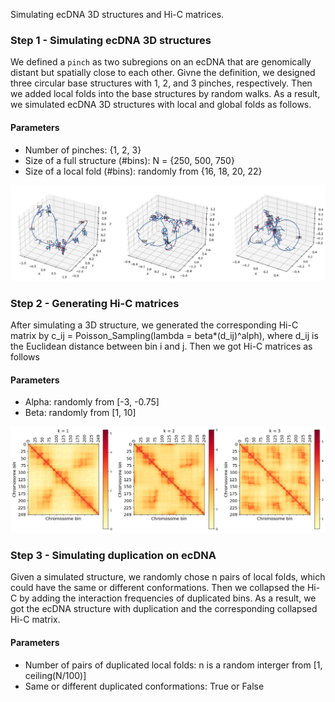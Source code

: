 Simulating ecDNA 3D structures and Hi-C matrices. 

### Step 1 - Simulating ecDNA 3D structures
We defined a ```pinch``` as two subregions on an ecDNA that are genomically distant but spatially close to each other. Givne the definition, we designed three circular base structures with 1, 2, and 3 pinches, respectively. Then we added local folds into the base structures by random walks. As a result, we simulated ecDNA 3D structures with local and global folds as follows. 

#### Parameters
* Number of pinches: {1, 2, 3}
* Size of a full structure (#bins): N = {250, 500, 750}
* Size of a local fold (#bins): randomly from {16, 18, 20, 22}

![alt text](https://github.com/AmpliconSuite/ec3D/blob/main/images/simulated_structures.png)

### Step 2 - Generating Hi-C matrices
After simulating a 3D structure, we generated the corresponding Hi-C matrix by c_ij = Poisson_Sampling(lambda = beta*(d_ij)^alph), where d_ij is the Euclidean distance between bin i and j. Then we got Hi-C matrices as follows

#### Parameters
* Alpha: randomly from [-3, -0.75]
* Beta: randomly from [1, 10]

![alt text](https://github.com/AmpliconSuite/ec3D/blob/main/images/simulated_HiC.png)

### Step 3 - Simulating duplication on ecDNA
Given a simulated structure, we randomly chose n pairs of local folds, which could have the same or different conformations. Then we collapsed the Hi-C by adding the interaction frequencies of duplicated bins. As a result, we got the ecDNA structure with duplication and the corresponding collapsed Hi-C matrix. 

#### Parameters
* Number of pairs of duplicated local folds: n is a random interger from [1, ceiling(N/100)]
* Same or different duplicated conformations: True or False